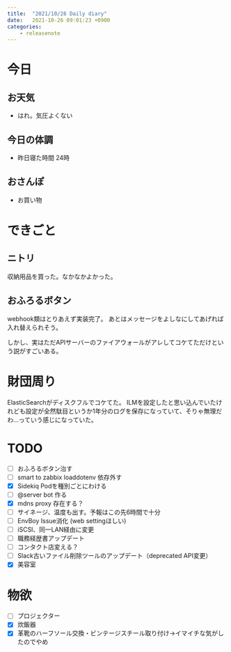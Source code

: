 ```yaml
---
title:  "2021/10/26 Daily diary"
date:   2021-10-26 09:01:23 +0900
categories:
	- releasenote
---
```

# 今日

## お天気

* はれ。気圧よくない

## 今日の体調

* 昨日寝た時間 24時

## おさんぽ

* お買い物

# できごと

## ニトリ

収納用品を買った。なかなかよかった。

## おふろるボタン

webhook類はとりあえず実装完了。
あとはメッセージをよしなにしてあげれば入れ替えられそう。

しかし、実はただAPIサーバーのファイアウォールがアレしてコケてただけという説がすごいある。

# 財団周り

ElasticSearchがディスクフルでコケてた。
ILMを設定したと思い込んでいたけれども設定が全然駄目というか1年分のログを保存になっていて、そりゃ無理だわ…っていう感じになっていた。

# TODO 

- [ ] おふろるボタン治す
- [ ] smart to zabbix loaddotenv 依存外す
- [x] Sidekiq Podを種別ごとにわける
- [ ] @server bot 作る
- [x] mdns proxy 存在する？
- [ ] サイネージ、温度も出す。予報はこの先6時間で十分
- [ ] EnvBoy Issue消化 (web settingほしい)
- [ ] iSCSI、同一LAN経由に変更
- [ ] 職務経歴書アップデート
- [ ] コンタクト店変える？
- [ ] Slack古いファイル削除ツールのアップデート（deprecated API変更）
- [x] 美容室

# 物欲

- [ ] プロジェクター
- [x] 炊飯器
- [x] 革靴のハーフソール交換・ビンテージスチール取り付け→イマイチな気がしたのでやめ
